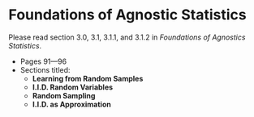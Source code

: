 # Foundations of Agnostic Statistics

Please read section 3.0, 3.1, 3.1.1, and 3.1.2 in *Foundations of Agnostics Statistics*. 

- Pages 91—96
- Sections titled: 
  - **Learning from Random Samples** 
  - **I.I.D. Random Variables** 
  - **Random Sampling** 
  - **I.I.D. as Approximation** 
  
  
